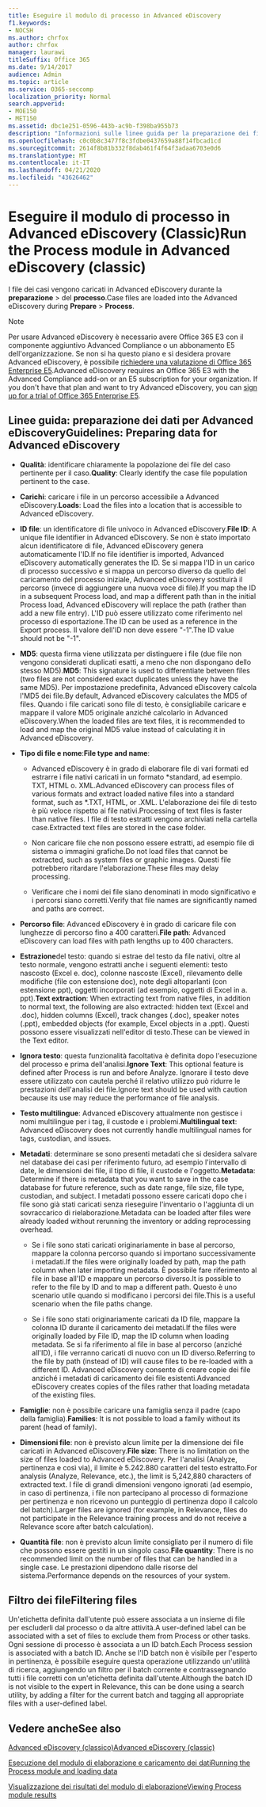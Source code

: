 ```yaml
---
title: Eseguire il modulo di processo in Advanced eDiscovery
f1.keywords:
- NOCSH
ms.author: chrfox
author: chrfox
manager: laurawi
titleSuffix: Office 365
ms.date: 9/14/2017
audience: Admin
ms.topic: article
ms.service: O365-seccomp
localization_priority: Normal
search.appverid:
- MOE150
- MET150
ms.assetid: dbc1e251-0596-443b-ac9b-f398ba955b73
description: "Informazioni sulle linee guida per la preparazione dei file di dati per l'analisi con Advanced eDiscovery.  "
ms.openlocfilehash: c0c0b8c3477f8c3fdbe0437659a88f14fbcad1cd
ms.sourcegitcommit: 2614f8b81b332f8dab461f4f64f3adaa6703e0d6
ms.translationtype: MT
ms.contentlocale: it-IT
ms.lasthandoff: 04/21/2020
ms.locfileid: "43626462"
---
```

# <a name="run-the-process-module-in-advanced-ediscovery-classic"></a><span data-ttu-id="688d7-103">Eseguire il modulo di processo in Advanced eDiscovery (Classic)</span><span class="sxs-lookup"><span data-stu-id="688d7-103">Run the Process module in Advanced eDiscovery (classic)</span></span>

<span data-ttu-id="688d7-104">I file dei casi vengono caricati in Advanced eDiscovery durante la **preparazione** \> del **processo**.</span><span class="sxs-lookup"><span data-stu-id="688d7-104">Case files are loaded into the Advanced eDiscovery during **Prepare** \> **Process**.</span></span> 
  
> [!NOTE]
> <span data-ttu-id="688d7-p101">Per usare Advanced eDiscovery è necessario avere Office 365 E3 con il componente aggiuntivo Advanced Compliance o un abbonamento E5 dell'organizzazione. Se non si ha questo piano e si desidera provare Advanced eDiscovery, è possibile [richiedere una valutazione di Office 365 Enterprise E5](https://go.microsoft.com/fwlink/p/?LinkID=698279).</span><span class="sxs-lookup"><span data-stu-id="688d7-p101">Advanced eDiscovery requires an Office 365 E3 with the Advanced Compliance add-on or an E5 subscription for your organization. If you don't have that plan and want to try Advanced eDiscovery, you can [sign up for a trial of Office 365 Enterprise E5](https://go.microsoft.com/fwlink/p/?LinkID=698279).</span></span> 
  
## <a name="guidelines-preparing-data-for-advanced-ediscovery"></a><span data-ttu-id="688d7-107">Linee guida: preparazione dei dati per Advanced eDiscovery</span><span class="sxs-lookup"><span data-stu-id="688d7-107">Guidelines: Preparing data for Advanced eDiscovery</span></span>

- <span data-ttu-id="688d7-108">**Qualità**: identificare chiaramente la popolazione dei file del caso pertinente per il caso.</span><span class="sxs-lookup"><span data-stu-id="688d7-108">**Quality**: Clearly identify the case file population pertinent to the case.</span></span>
    
- <span data-ttu-id="688d7-109">**Carichi**: caricare i file in un percorso accessibile a Advanced eDiscovery.</span><span class="sxs-lookup"><span data-stu-id="688d7-109">**Loads**: Load the files into a location that is accessible to Advanced eDiscovery.</span></span>
    
- <span data-ttu-id="688d7-110">**ID file**: un identificatore di file univoco in Advanced eDiscovery.</span><span class="sxs-lookup"><span data-stu-id="688d7-110">**File ID**: A unique file identifier in Advanced eDiscovery.</span></span> <span data-ttu-id="688d7-111">Se non è stato importato alcun identificatore di file, Advanced eDiscovery genera automaticamente l'ID.</span><span class="sxs-lookup"><span data-stu-id="688d7-111">If no file identifier is imported, Advanced eDiscovery automatically generates the ID.</span></span> <span data-ttu-id="688d7-112">Se si mappa l'ID in un carico di processo successivo e si mappa un percorso diverso da quello del caricamento del processo iniziale, Advanced eDiscovery sostituirà il percorso (invece di aggiungere una nuova voce di file).</span><span class="sxs-lookup"><span data-stu-id="688d7-112">If you map the ID in a subsequent Process load, and map a different path than in the initial Process load, Advanced eDiscovery will replace the path (rather than add a new file entry).</span></span> <span data-ttu-id="688d7-113">L'ID può essere utilizzato come riferimento nel processo di esportazione.</span><span class="sxs-lookup"><span data-stu-id="688d7-113">The ID can be used as a reference in the Export process.</span></span> <span data-ttu-id="688d7-114">Il valore dell'ID non deve essere "-1".</span><span class="sxs-lookup"><span data-stu-id="688d7-114">The ID value should not be "-1".</span></span>
    
- <span data-ttu-id="688d7-115">**MD5**: questa firma viene utilizzata per distinguere i file (due file non vengono considerati duplicati esatti, a meno che non dispongano dello stesso MD5).</span><span class="sxs-lookup"><span data-stu-id="688d7-115">**MD5**: This signature is used to differentiate between files (two files are not considered exact duplicates unless they have the same MD5).</span></span> <span data-ttu-id="688d7-116">Per impostazione predefinita, Advanced eDiscovery calcola l'MD5 dei file.</span><span class="sxs-lookup"><span data-stu-id="688d7-116">By default, Advanced eDiscovery calculates the MD5 of files.</span></span> <span data-ttu-id="688d7-117">Quando i file caricati sono file di testo, è consigliabile caricare e mappare il valore MD5 originale anziché calcolarlo in Advanced eDiscovery.</span><span class="sxs-lookup"><span data-stu-id="688d7-117">When the loaded files are text files, it is recommended to load and map the original MD5 value instead of calculating it in Advanced eDiscovery.</span></span>
    
- <span data-ttu-id="688d7-118">**Tipo di file e nome**:</span><span class="sxs-lookup"><span data-stu-id="688d7-118">**File type and name**:</span></span>
    
  - <span data-ttu-id="688d7-119">Advanced eDiscovery è in grado di elaborare file di vari formati ed estrarre i file nativi caricati in un formato \*standard, ad esempio. TXT, HTML o. XML.</span><span class="sxs-lookup"><span data-stu-id="688d7-119">Advanced eDiscovery can process files of various formats and extract loaded native files into a standard format, such as \*.TXT, HTML, or .XML.</span></span> <span data-ttu-id="688d7-120">L'elaborazione dei file di testo è più veloce rispetto ai file nativi.</span><span class="sxs-lookup"><span data-stu-id="688d7-120">Processing of text files is faster than native files.</span></span> <span data-ttu-id="688d7-121">I file di testo estratti vengono archiviati nella cartella case.</span><span class="sxs-lookup"><span data-stu-id="688d7-121">Extracted text files are stored in the case folder.</span></span>
    
  - <span data-ttu-id="688d7-122">Non caricare file che non possono essere estratti, ad esempio file di sistema o immagini grafiche.</span><span class="sxs-lookup"><span data-stu-id="688d7-122">Do not load files that cannot be extracted, such as system files or graphic images.</span></span> <span data-ttu-id="688d7-123">Questi file potrebbero ritardare l'elaborazione.</span><span class="sxs-lookup"><span data-stu-id="688d7-123">These files may delay processing.</span></span>
    
  - <span data-ttu-id="688d7-124">Verificare che i nomi dei file siano denominati in modo significativo e i percorsi siano corretti.</span><span class="sxs-lookup"><span data-stu-id="688d7-124">Verify that file names are significantly named and paths are correct.</span></span>
    
- <span data-ttu-id="688d7-125">**Percorso file**: Advanced eDiscovery è in grado di caricare file con lunghezze di percorso fino a 400 caratteri.</span><span class="sxs-lookup"><span data-stu-id="688d7-125">**File path**: Advanced eDiscovery can load files with path lengths up to 400 characters.</span></span>
    
- <span data-ttu-id="688d7-126">**Estrazione**del testo: quando si estrae del testo da file nativi, oltre al testo normale, vengono estratti anche i seguenti elementi: testo nascosto (Excel e. doc), colonne nascoste (Excel), rilevamento delle modifiche (file con estensione doc), note degli altoparlanti (con estensione ppt), oggetti incorporati (ad esempio, oggetti di Excel in a. ppt).</span><span class="sxs-lookup"><span data-stu-id="688d7-126">**Text extraction**: When extracting text from native files, in addition to normal text, the following are also extracted: hidden text (Excel and .doc), hidden columns (Excel), track changes (.doc), speaker notes (.ppt), embedded objects (for example, Excel objects in a .ppt).</span></span> <span data-ttu-id="688d7-127">Questi possono essere visualizzati nell'editor di testo.</span><span class="sxs-lookup"><span data-stu-id="688d7-127">These can be viewed in the Text editor.</span></span>
    
- <span data-ttu-id="688d7-128">**Ignora testo**: questa funzionalità facoltativa è definita dopo l'esecuzione del processo e prima dell'analisi.</span><span class="sxs-lookup"><span data-stu-id="688d7-128">**Ignore Text**: This optional feature is defined after Process is run and before Analyze.</span></span> <span data-ttu-id="688d7-129">Ignorare il testo deve essere utilizzato con cautela perché il relativo utilizzo può ridurre le prestazioni dell'analisi dei file.</span><span class="sxs-lookup"><span data-stu-id="688d7-129">Ignore text should be used with caution because its use may reduce the performance of file analysis.</span></span>
    
- <span data-ttu-id="688d7-130">**Testo multilingue**: Advanced eDiscovery attualmente non gestisce i nomi multilingue per i tag, il custode e i problemi.</span><span class="sxs-lookup"><span data-stu-id="688d7-130">**Multilingual text**: Advanced eDiscovery does not currently handle multilingual names for tags, custodian, and issues.</span></span>
    
- <span data-ttu-id="688d7-131">**Metadati**: determinare se sono presenti metadati che si desidera salvare nel database dei casi per riferimento futuro, ad esempio l'intervallo di date, le dimensioni dei file, il tipo di file, il custode e l'oggetto.</span><span class="sxs-lookup"><span data-stu-id="688d7-131">**Metadata**: Determine if there is metadata that you want to save in the case database for future reference, such as date range, file size, file type, custodian, and subject.</span></span> <span data-ttu-id="688d7-132">I metadati possono essere caricati dopo che i file sono già stati caricati senza rieseguire l'inventario o l'aggiunta di un sovraccarico di rielaborazione.</span><span class="sxs-lookup"><span data-stu-id="688d7-132">Metadata can be loaded after files were already loaded without rerunning the inventory or adding reprocessing overhead.</span></span> 
    
  - <span data-ttu-id="688d7-133">Se i file sono stati caricati originariamente in base al percorso, mappare la colonna percorso quando si importano successivamente i metadati.</span><span class="sxs-lookup"><span data-stu-id="688d7-133">If the files were originally loaded by path, map the path column when later importing metadata.</span></span> <span data-ttu-id="688d7-134">È possibile fare riferimento al file in base all'ID e mappare un percorso diverso.</span><span class="sxs-lookup"><span data-stu-id="688d7-134">It is possible to refer to the file by ID and to map a different path.</span></span> <span data-ttu-id="688d7-135">Questo è uno scenario utile quando si modificano i percorsi dei file.</span><span class="sxs-lookup"><span data-stu-id="688d7-135">This is a useful scenario when the file paths change.</span></span>
    
  - <span data-ttu-id="688d7-136">Se i file sono stati originariamente caricati da ID file, mappare la colonna ID durante il caricamento dei metadati.</span><span class="sxs-lookup"><span data-stu-id="688d7-136">If the files were originally loaded by File ID, map the ID column when loading metadata.</span></span> <span data-ttu-id="688d7-137">Se si fa riferimento al file in base al percorso (anziché all'ID), i file verranno caricati di nuovo con un ID diverso.</span><span class="sxs-lookup"><span data-stu-id="688d7-137">Referring to the file by path (instead of ID) will cause files to be re-loaded with a different ID.</span></span> <span data-ttu-id="688d7-138">Advanced eDiscovery consente di creare copie dei file anziché i metadati di caricamento dei file esistenti.</span><span class="sxs-lookup"><span data-stu-id="688d7-138">Advanced eDiscovery creates copies of the files rather that loading metadata of the existing files.</span></span>
    
- <span data-ttu-id="688d7-139">**Famiglie**: non è possibile caricare una famiglia senza il padre (capo della famiglia).</span><span class="sxs-lookup"><span data-stu-id="688d7-139">**Families**: It is not possible to load a family without its parent (head of family).</span></span> 
    
- <span data-ttu-id="688d7-140">**Dimensioni file**: non è previsto alcun limite per la dimensione dei file caricati in Advanced eDiscovery.</span><span class="sxs-lookup"><span data-stu-id="688d7-140">**File size**: There is no limitation on the size of files loaded to Advanced eDiscovery.</span></span> <span data-ttu-id="688d7-141">Per l'analisi (Analyze, pertinenza e così via), il limite è 5.242.880 caratteri del testo estratto.</span><span class="sxs-lookup"><span data-stu-id="688d7-141">For analysis (Analyze, Relevance, etc.), the limit is 5,242,880 characters of extracted text.</span></span> <span data-ttu-id="688d7-142">I file di grandi dimensioni vengono ignorati (ad esempio, in caso di pertinenza, i file non partecipano al processo di formazione per pertinenza e non ricevono un punteggio di pertinenza dopo il calcolo del batch).</span><span class="sxs-lookup"><span data-stu-id="688d7-142">Larger files are ignored (for example, in Relevance, files do not participate in the Relevance training process and do not receive a Relevance score after batch calculation).</span></span>
    
- <span data-ttu-id="688d7-143">**Quantità file**: non è previsto alcun limite consigliato per il numero di file che possono essere gestiti in un singolo caso.</span><span class="sxs-lookup"><span data-stu-id="688d7-143">**File quantity**: There is no recommended limit on the number of files that can be handled in a single case.</span></span> <span data-ttu-id="688d7-144">Le prestazioni dipendono dalle risorse del sistema.</span><span class="sxs-lookup"><span data-stu-id="688d7-144">Performance depends on the resources of your system.</span></span> 
    
## <a name="filtering-files"></a><span data-ttu-id="688d7-145">Filtro dei file</span><span class="sxs-lookup"><span data-stu-id="688d7-145">Filtering files</span></span>

<span data-ttu-id="688d7-146">Un'etichetta definita dall'utente può essere associata a un insieme di file per escluderli dal processo o da altre attività.</span><span class="sxs-lookup"><span data-stu-id="688d7-146">A user-defined label can be associated with a set of files to exclude them from Process or other tasks.</span></span> <span data-ttu-id="688d7-147">Ogni sessione di processo è associata a un ID batch.</span><span class="sxs-lookup"><span data-stu-id="688d7-147">Each Process session is associated with a batch ID.</span></span> <span data-ttu-id="688d7-148">Anche se l'ID batch non è visibile per l'esperto in pertinenza, è possibile eseguire questa operazione utilizzando un'utilità di ricerca, aggiungendo un filtro per il batch corrente e contrassegnando tutti i file corretti con un'etichetta definita dall'utente.</span><span class="sxs-lookup"><span data-stu-id="688d7-148">Although the batch ID is not visible to the expert in Relevance, this can be done using a search utility, by adding a filter for the current batch and tagging all appropriate files with a user-defined label.</span></span> 
  
## <a name="see-also"></a><span data-ttu-id="688d7-149">Vedere anche</span><span class="sxs-lookup"><span data-stu-id="688d7-149">See also</span></span>

[<span data-ttu-id="688d7-150">Advanced eDiscovery (classico)</span><span class="sxs-lookup"><span data-stu-id="688d7-150">Advanced eDiscovery (classic)</span></span>](office-365-advanced-ediscovery.md)
  
[<span data-ttu-id="688d7-151">Esecuzione del modulo di elaborazione e caricamento dei dati</span><span class="sxs-lookup"><span data-stu-id="688d7-151">Running the Process module and loading data</span></span>](run-the-process-module-and-load-data-in-advanced-ediscovery.md)
  
[<span data-ttu-id="688d7-152">Visualizzazione dei risultati del modulo di elaborazione</span><span class="sxs-lookup"><span data-stu-id="688d7-152">Viewing Process module results</span></span>](view-process-module-results-in-advanced-ediscovery.md)

